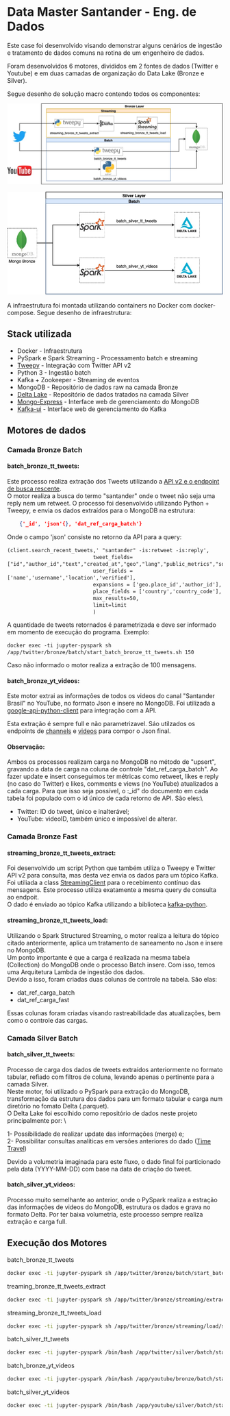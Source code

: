 
# Data Master Santander - Eng. de Dados

Este case foi desenvolvido visando demonstrar alguns cenários de ingestão e tratamento de dados comuns na rotina de um engenheiro de dados.

Foram desenvolvidos 6 motores, divididos em 2 fontes de dados (Twitter e Youtube) e em duas camadas de organização do Data Lake (Bronze e Silver).

Segue desenho de solução macro contendo todos os componentes:

![Bronze Layer](img/bronze_layer.jpeg "bronze_layer")

![Silver Layer](img/silver_layer.jpg "silver_layer")

A infraestrutura foi montada utilizando containers no Docker com docker-compose. 
Segue desenho de infraestrutura:



## Stack utilizada

* Docker - Infraestrutura
* PySpark e Spark Streaming - Processamento batch e streaming
* [Tweepy](https://www.tweepy.org/) - Integração com Twitter API v2
* Python 3 - Ingestão batch
* Kafka + Zookeeper - Streaming de eventos
* MongoDB - Repositório de dados raw na camada Bronze
* [Delta Lake](https://delta.io/) - Repositório de dados tratados na camada Silver
* [Mongo-Express](https://github.com/mongo-express/mongo-express) - Interface web de gerenciamento do MongoDB
* [Kafka-ui](https://github.com/provectus/kafka-ui) - Interface web de gerenciamento do Kafka

## Motores de dados

### Camada Bronze Batch

#### batch_bronze_tt_tweets:

Este processo realiza extração dos Tweets utilizando a [API v2 e o endpoint de busca rescente](https://developer.twitter.com/en/docs/twitter-api/tweets/search/api-reference/get-tweets-search-recent).\
O motor realiza a busca do termo "santander" onde o tweet não seja uma reply nem um retweet.
O processo foi desenvolvido utilizando Python + Tweepy, e envia os dados extraídos para o MongoDB na estrutura:
```json
    {'_id', 'json'{}, 'dat_ref_carga_batch'}

```
Onde o campo 'json' consiste no retorno da API para a query:
```
(client.search_recent_tweets,' "santander" -is:retweet -is:reply', 
                            tweet_fields=["id","author_id","text","created_at","geo","lang","public_metrics","source"],
                            user_fields = ['name','username','location','verified'],
                            expansions = ['geo.place_id','author_id'],
                            place_fields = ['country','country_code'],
                            max_results=50,
                            limit=limit
                            )
```
A quantidade de tweets retornados é parametrizada e deve ser informado em momento de execução do programa. Exemplo:

```shell
docker exec -ti jupyter-pyspark sh /app/twitter/bronze/batch/start_batch_bronze_tt_tweets.sh 150
```

Caso não informado o motor realiza a extração de 100 mensagens.

#### batch_bronze_yt_videos:

Este motor extrai as informações de todos os videos do canal "Santander Brasil" no YouTube, no formato Json e insere no MongoDB.
Foi utilizada a [google-api-python-client](https://developers.google.com/youtube/v3) para integração com a API.

Esta extração é sempre full e não parametrizavel. Sáo utilzados os endpoints de [channels](https://developers.google.com/youtube/v3/docs/channels/list) e [videos](https://developers.google.com/youtube/v3/docs/videos/list) para compor o Json final.

#### Observação:

Ambos os processos realizam carga no MongoDB no método de "upsert", gravando a data de carga na coluna de controle "dat_ref_carga_batch".
Ao fazer update e insert conseguimos ter métricas como retweet, likes e reply (no caso do Twitter) e likes, comments e views (no YouTube) atualizados a cada carga.
Para que isso seja possível, o :_id" do documento em cada tabela foi populado com o id único de cada retorno de API. São eles:\

- Twitter: ID do tweet, único e inalterável;
- YouTube: videoID, também único e impossível de alterar.

### Camada Bronze Fast

#### streaming_bronze_tt_tweets_extract:

Foi desenvolvido um script Python que também utiliza o Tweepy e Twitter API v2 para consulta, mas desta vez envia os dados para um tópico Kafka. \
Foi utiliada a class [StreamingClient](https://docs.tweepy.org/en/latest/streamingclient.html#tweepy.StreamingClient) para o recebimento contínuo das mensagens. Este processo utiliza exatamente a mesma query de consulta ao endpoit. \
O dado é enviado ao tópico Kafka utilizando a biblioteca [kafka-python](https://kafka-python.readthedocs.io/en/master/).


#### streaming_bronze_tt_tweets_load:
Utilizando o Spark Structured Streaming, o motor realiza a leitura do tópico citado anteriormente, aplica um tratamento de saneamento no Json e insere no MongoDB. \
Um ponto importante é que a carga é realizada na mesma tabela (Collection) do MongoDB onde o processo Batch insere. Com isso, temos uma Arquitetura Lambda de ingestão dos dados. \
Devido a isso, foram criadas duas colunas de controle na tabela. São elas:
 - dat_ref_carga_batch
 - dat_ref_carga_fast

 Essas colunas foram criadas visando rastreabilidade das atualizações, bem como o controle das cargas.

 ### Camada Silver Batch
 
 #### batch_silver_tt_tweets:
 
Processo de carga dos dados de tweets extraídos anteriormente no formato tabular, refiado com filtros de coluna, levando apenas o pertinente para a camada Silver. \
Neste motor, foi utilizado o PySpark para extração do MongoDB, transformação da estrutura dos dados para um formato tabular e carga num diretório no fomato Delta (.parquet). \
O Delta Lake foi escolhido como repositório de dados neste projeto principalmente por: \ 

 1- Possíbilidade de realizar update das informações (merge) e; \
 2- Possibilitar consultas analíticas em versões anteriores do dado ([Time Travel](https://databricks.com/blog/2019/02/04/introducing-delta-time-travel-for-large-scale-data-lakes.html))

Devido a volumetria imaginada para este fluxo, o dado final foi particionado pela data (YYYY-MM-DD) com base na data de criação do tweet.
 
 #### batch_silver_yt_videos:

 Processo muito semelhante ao anterior, onde o PySpark realiza a estração das informações de videos do MongoDB, estrutura os dados e grava no formato Delta.
 Por ter baixa volumetria, este processo sempre realiza extração e carga full.

## Execução dos Motores

batch_bronze_tt_tweets

```bash
docker exec -ti jupyter-pyspark sh /app/twitter/bronze/batch/start_batch_bronze_tt_tweets.sh 150
```

treaming_bronze_tt_tweets_extract

```bash
docker exec -ti jupyter-pyspark sh /app/twitter/bronze/streaming/extract/start_streaming_bronze_tt_tweets_extract.sh
```

streaming_bronze_tt_tweets_load

```bash
docker exec -ti jupyter-pyspark sh /app/twitter/bronze/streaming/load/start_streaming_bronze_tt_tweets_load.sh
```

batch_silver_tt_tweets

```bash
docker exec -ti jupyter-pyspark /bin/bash /app/twitter/silver/batch/start_batch_silver_tt_tweets.sh
```

batch_bronze_yt_videos

```bash
docker exec -ti jupyter-pyspark /bin/bash /app/youtube/bronze/batch/start_batch_bronze_yt_videos.sh
```


batch_silver_yt_videos

```bash
docker exec -ti jupyter-pyspark /bin/bash /app/youtube/silver/batch/start_batch_silver_yt_videos.sh
```

